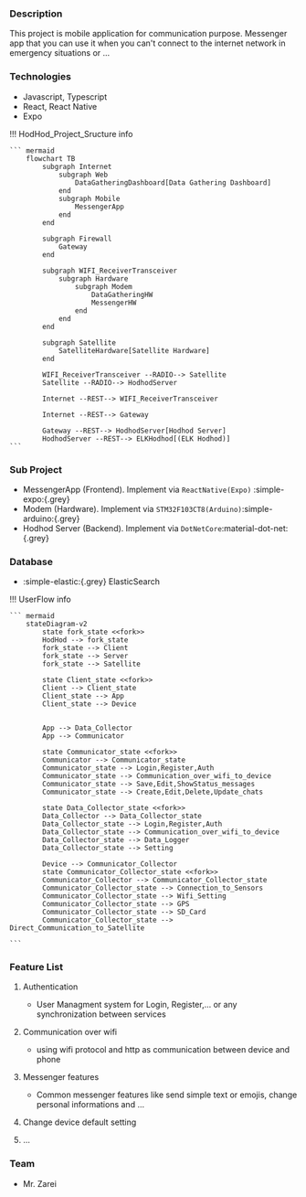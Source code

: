 ### Description

This project is mobile application for communication purpose.
Messenger app that you can use it when you can't connect to the internet network in emergency situations or ...

### Technologies

-   Javascript, Typescript
-   React, React Native
-   Expo

!!! HodHod_Project_Sructure info

    ``` mermaid
        flowchart TB
            subgraph Internet
                subgraph Web
                    DataGatheringDashboard[Data Gathering Dashboard]
                end
                subgraph Mobile
                    MessengerApp
                end
            end

            subgraph Firewall
                Gateway
            end

            subgraph WIFI_ReceiverTransceiver
                subgraph Hardware
                    subgraph Modem
                        DataGatheringHW
                        MessengerHW
                    end
                end
            end

            subgraph Satellite
                SatelliteHardware[Satellite Hardware]
            end

            WIFI_ReceiverTransceiver --RADIO--> Satellite
            Satellite --RADIO--> HodhodServer

            Internet --REST--> WIFI_ReceiverTransceiver

            Internet --REST--> Gateway

            Gateway --REST--> HodhodServer[Hodhod Server]
            HodhodServer --REST--> ELKHodhod[(ELK Hodhod)]
    ```

### Sub Project

* MessengerApp (Frontend). Implement via `ReactNative(Expo)` :simple-expo:{.grey} 
* Modem (Hardware). Implement via `STM32F103CT8(Arduino)`:simple-arduino:{.grey} 
* Hodhod Server (Backend). Implement via `DotNetCore`:material-dot-net:{.grey} 

### Database
* :simple-elastic:{.grey} ElasticSearch

!!! UserFlow info

    ``` mermaid
        stateDiagram-v2
            state fork_state <<fork>>
            HodHod --> fork_state
            fork_state --> Client
            fork_state --> Server
            fork_state --> Satellite

            state Client_state <<fork>>
            Client --> Client_state
            Client_state --> App
            Client_state --> Device


            App --> Data_Collector
            App --> Communicator

            state Communicator_state <<fork>>
            Communicator --> Communicator_state
            Communicator_state --> Login,Register,Auth
            Communicator_state --> Communication_over_wifi_to_device
            Communicator_state --> Save,Edit,ShowStatus_messages
            Communicator_state --> Create,Edit,Delete,Update_chats

            state Data_Collector_state <<fork>>
            Data_Collector --> Data_Collector_state
            Data_Collector_state --> Login,Register,Auth
            Data_Collector_state --> Communication_over_wifi_to_device
            Data_Collector_state --> Data_Logger
            Data_Collector_state --> Setting

            Device --> Communicator_Collector
            state Communicator_Collector_state <<fork>>
            Communicator_Collector --> Communicator_Collector_state
            Communicator_Collector_state --> Connection_to_Sensors
            Communicator_Collector_state --> Wifi_Setting
            Communicator_Collector_state --> GPS
            Communicator_Collector_state --> SD_Card
            Communicator_Collector_state --> Direct_Communication_to_Satellite

    ```

### Feature List

1.  Authentication

    -   User Managment system for Login, Register,... or any synchronization between services

2.  Communication over wifi

    -   using wifi protocol and http as communication between device and phone

3.  Messenger features

    -   Common messenger features like send simple text or emojis, change personal informations and ...

4.  Change device default setting
5.  ...

### Team

-   Mr. Zarei

